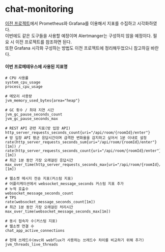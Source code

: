 # chat-monitoring

[이전 프로젝트](https://github.com/gr1993/chat-service/blob/main/chat-monitoring/README.md)에서 Prometheus와 Grafana를 이용해서 지표를 수집하고 시각화하였다.  
이번에도 같은 도구들을 사용할 예정이며 Alertmanger는 구성하지 않을 예정이다. 필요 시 이전 프로젝트를 참조하면 된다.  
또한 Grafana 시각화 구성하는 방법도 이전 프로젝트에 정리해두었으니 참고하길 바란다.  


#### 이번 프로메테우스에 사용된 지표명
```
# CPU 사용률
system_cpu_usage
process_cpu_usage

# 메모리 사용량
jvm_memory_used_bytes{area="heap"}

# GC 횟수 / 최대 지연 시간
jvm_gc_pause_seconds_count
jvm_gc_pause_seconds_max

# REST API 관련 지표(방 입장 API)
http_server_requests_seconds_count{uri="/api/room/{roomId}/enter"}
# 방 입장 API 평균 응답시간이며 급격한 변화율을 감지하고 싶어서 1분 이내로 설정
rate(http_server_requests_seconds_sum{uri="/api/room/{roomId}/enter"}[1m]) / rate(http_server_requests_seconds_count{uri="/api/room/{roomId}/enter"}[1m])
# 최근 1분 동안 가장 오래걸린 응답시간
max_over_time(http_server_requests_seconds_max{uri="/api/room/{roomId}/enter"}[1m])

# 웹소켓 메시지 전송 지표(커스텀 지표)
# 어플리케이션에서 websocket_message_seconds 커스텀 지표 추가
# 누적 호출수
websocket_message_seconds_count
# TPS
rate(websocket_message_seconds_count[1m])
# 최근 1분 동안 가장 오래걸린 처리시간
max_over_time(websocket_message_seconds_max[1m])

# 동시 접속자 수(커스텀 지표)
# 웹소켓 연결 수
chat_app_active_connections

# 현재 쓰레드수(mvc와 webflux가 사용하는 쓰레드수 차이를 비교하기 위해 추가)
jvm_threads_live_threads
```
